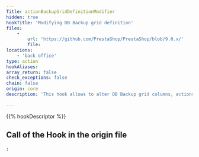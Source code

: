 ```yaml
---
Title: actionBackupGridDefinitionModifier
hidden: true
hookTitle: 'Modifying DB Backup grid definition'
files:
    -
        url: 'https://github.com/PrestaShop/PrestaShop/blob/9.0.x/'
        file: 
locations:
    - 'back office'
type: action
hookAliases: 
array_return: false
check_exceptions: false
chain: false
origin: core
description: 'This hook allows to alter DB Backup grid columns, actions and filters'

---
```


{{% hookDescriptor %}}

## Call of the Hook in the origin file

```php
;
```

